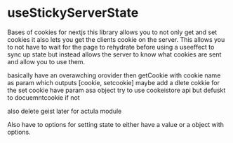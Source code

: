 # useStickyServerState

Bases of cookies for nextjs this library allows you to not only get and set cookies it also lets you get the clients cookie on the server. This allows you to not have to wait for the page to rehydrate before using a useeffect to sync up state but instead allows the server to know what cookies are sent and allow you to use them.

basically have an overawching orovider
then getCookie with cookie name as param which outputs [cookie, setcookie] maybe add a dlete cokkie
for the set cookie have param asa object
try to use cookeistore api but defuskt to docuemntcookie if not

also delete geist later for actula module

Also have to options for setting state to either have a value or a object with options.
